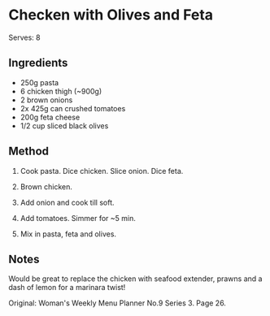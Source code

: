 # Checken with Olives and Feta

Serves: 8

## Ingredients

* 250g pasta
* 6 chicken thigh (~900g)
* 2 brown onions
* 2x 425g can crushed tomatoes
* 200g feta cheese
* 1/2 cup sliced black olives

## Method

1. Cook pasta. Dice chicken. Slice onion. Dice feta.

2. Brown chicken.

3. Add onion and cook till soft.

4. Add tomatoes. Simmer for ~5 min.

5. Mix in pasta, feta and olives.

## Notes

Would be great to replace the chicken with seafood extender, prawns and a dash of lemon for a marinara twist!

Original: Woman's Weekly Menu Planner No.9 Series 3. Page 26.